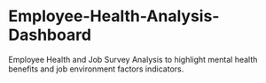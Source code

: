 # Employee-Health-Analysis-Dashboard
Employee Health and Job Survey Analysis to highlight mental health benefits and job environment factors indicators.
